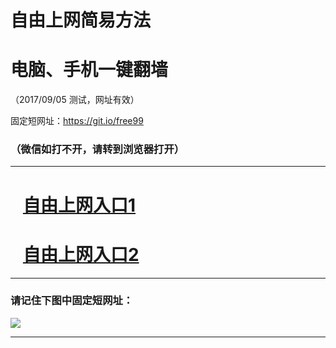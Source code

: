 ﻿# 自由上网简易方法

# 电脑、手机一键翻墙

（2017/09/05 测试，网址有效）

固定短网址：https://git.io/free99

### （微信如打不开，请转到浏览器打开）


***





# &nbsp;&nbsp; <a href="http://ft1170618484.fwq-tz1001.xyz/fwqtz01.html?t=090500131660 " target="_blank">自由上网入口1</a>
# &nbsp;&nbsp; <a href="http://ft2558814665.fwq-tz1002.xyz/fwqtz02.html?t=090500130089 " target="_blank">自由上网入口2</a>
***

### 请记住下图中固定短网址：

<img src="https://s3-us-west-2.amazonaws.com/fwq-1001/yjfq-20170905okok.png" /> 


***

